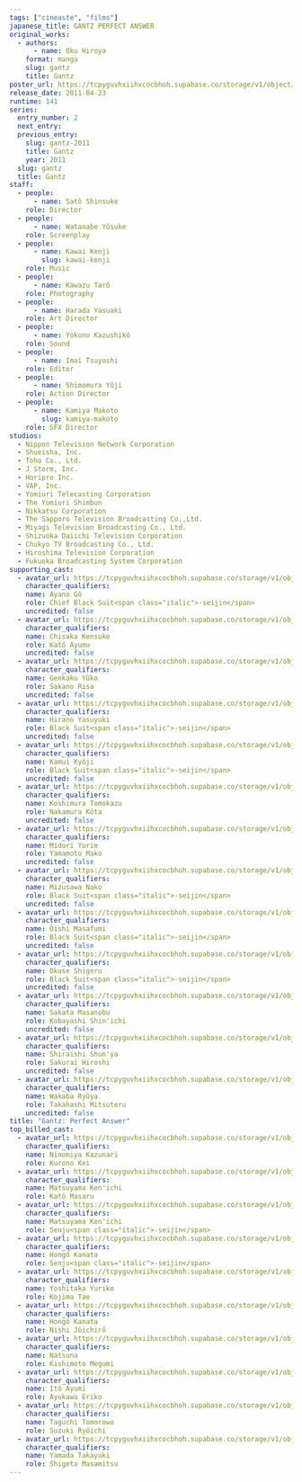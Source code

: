 ```yaml
---
tags: ["cineaste", "films"]
japanese_title: GANTZ PERFECT ANSWER
original_works:
  - authors:
      - name: Oku Hiroya
    format: manga
    slug: gantz
    title: Gantz
poster_url: https://tcpyguvhxiihxcocbhoh.supabase.co/storage/v1/object/public/godzilla-cineaste-public/content/films/gantz-perfect-answer-2011/posters/gantz-perfect-answer-2011.jpg
release_date: 2011-04-23
runtime: 141
series:
  entry_number: 2
  next_entry:
  previous_entry:
    slug: gantz-2011
    title: Gantz
    year: 2011
  slug: gantz
  title: Gantz
staff:
  - people:
      - name: Satô Shinsuke
    role: Director
  - people:
      - name: Watanabe Yûsuke
    role: Screenplay
  - people:
      - name: Kawai Kenji
        slug: kawai-kenji
    role: Music
  - people:
      - name: Kawazu Tarô
    role: Photography
  - people:
      - name: Harada Yasuaki
    role: Art Director
  - people:
      - name: Yokono Kazushikô
    role: Sound
  - people:
      - name: Imai Tsuyoshi
    role: Editor
  - people:
      - name: Shimomura Yûji
    role: Action Director
  - people:
      - name: Kamiya Makoto
        slug: kamiya-makoto
    role: SFX Director
studios:
  - Nippon Television Network Corporation
  - Shueisha, Inc.
  - Toho Co., Ltd.
  - J Storm, Inc.
  - Horipro Inc.
  - VAP, Inc.
  - Yomiuri Telecasting Corporation
  - The Yomiuri Shimbun
  - Nikkatsu Corporation
  - The Sapporo Television Broadcasting Co.,Ltd.
  - Miyagi Television Broadcasting Co., Ltd.
  - Shizuoka Daiichi Television Corporation
  - Chukyo TV Broadcasting Co., Ltd.
  - Hiroshima Television Corporation
  - Fukuoka Broadcasting System Corporation
supporting_cast:
  - avatar_url: https://tcpyguvhxiihxcocbhoh.supabase.co/storage/v1/object/public/godzilla-cineaste-public/content/films/gantz-perfect-answer-2011/cast-avatars/go-ayano-0.jpg
    character_qualifiers:
    name: Ayano Gô
    role: Chief Black Suit<span class="italic">-seijin</span>
    uncredited: false
  - avatar_url: https://tcpyguvhxiihxcocbhoh.supabase.co/storage/v1/object/public/godzilla-cineaste-public/content/films/gantz-perfect-answer-2011/cast-avatars/kensuke-chikasa-0.jpg
    character_qualifiers:
    name: Chisaka Kensuke
    role: Katô Ayumu
    uncredited: false
  - avatar_url: https://tcpyguvhxiihxcocbhoh.supabase.co/storage/v1/object/public/godzilla-cineaste-public/content/films/gantz-perfect-answer-2011/cast-avatars/yuko-genkaku-0.jpg
    character_qualifiers:
    name: Genkaku Yûko
    role: Sakano Risa
    uncredited: false
  - avatar_url: https://tcpyguvhxiihxcocbhoh.supabase.co/storage/v1/object/public/godzilla-cineaste-public/content/films/gantz-perfect-answer-2011/cast-avatars/yasuyuki-hirano-0.jpg
    character_qualifiers:
    name: Hirano Yasuyuki
    role: Black Suit<span class="italic">-seijin</span>
    uncredited: false
  - avatar_url: https://tcpyguvhxiihxcocbhoh.supabase.co/storage/v1/object/public/godzilla-cineaste-public/content/films/gantz-perfect-answer-2011/cast-avatars/kyoji-kamui-0.jpg
    character_qualifiers:
    name: Kamui Kyôji
    role: Black Suit<span class="italic">-seijin</span>
    uncredited: false
  - avatar_url: https://tcpyguvhxiihxcocbhoh.supabase.co/storage/v1/object/public/godzilla-cineaste-public/content/films/gantz-perfect-answer-2011/cast-avatars/tomokaze-koshimura-0.jpg
    character_qualifiers:
    name: Koshimura Tomokazu
    role: Nakamura Kôta
    uncredited: false
  - avatar_url: https://tcpyguvhxiihxcocbhoh.supabase.co/storage/v1/object/public/godzilla-cineaste-public/content/films/gantz-perfect-answer-2011/cast-avatars/yurie-midori-0.jpg
    character_qualifiers:
    name: Midori Yurie
    role: Yamamoto Mako
    uncredited: false
  - avatar_url: https://tcpyguvhxiihxcocbhoh.supabase.co/storage/v1/object/public/godzilla-cineaste-public/content/films/gantz-perfect-answer-2011/cast-avatars/nako-mizusawa-0.jpg
    character_qualifiers:
    name: Mizusawa Nako
    role: Black Suit<span class="italic">-seijin</span>
    uncredited: false
  - avatar_url: https://tcpyguvhxiihxcocbhoh.supabase.co/storage/v1/object/public/godzilla-cineaste-public/content/films/gantz-perfect-answer-2011/cast-avatars/masafumi-oishi-0.jpg
    character_qualifiers:
    name: Ôishi Masafumi
    role: Black Suit<span class="italic">-seijin</span>
    uncredited: false
  - avatar_url: https://tcpyguvhxiihxcocbhoh.supabase.co/storage/v1/object/public/godzilla-cineaste-public/content/films/gantz-perfect-answer-2011/cast-avatars/shigeru-okuse-0.jpg
    character_qualifiers:
    name: Okuse Shigeru
    role: Black Suit<span class="italic">-seijin</span>
    uncredited: false
  - avatar_url: https://tcpyguvhxiihxcocbhoh.supabase.co/storage/v1/object/public/godzilla-cineaste-public/content/films/gantz-perfect-answer-2011/cast-avatars/masanobu-sakata-0.jpg
    character_qualifiers:
    name: Sakata Masanobu
    role: Kobayashi Shin'ichi
    uncredited: false
  - avatar_url: https://tcpyguvhxiihxcocbhoh.supabase.co/storage/v1/object/public/godzilla-cineaste-public/content/films/gantz-perfect-answer-2011/cast-avatars/shunya-shiraishi-0.jpg
    character_qualifiers:
    name: Shiraishi Shun'ya
    role: Sakurai Hiroshi
    uncredited: false
  - avatar_url: https://tcpyguvhxiihxcocbhoh.supabase.co/storage/v1/object/public/godzilla-cineaste-public/content/films/gantz-perfect-answer-2011/cast-avatars/ryuya-wakaba-0.jpg
    character_qualifiers:
    name: Wakaba Ryûya
    role: Takahashi Mitsuteru
    uncredited: false
title: "Gantz: Perfect Answer"
top_billed_cast:
  - avatar_url: https://tcpyguvhxiihxcocbhoh.supabase.co/storage/v1/object/public/godzilla-cineaste-public/content/films/gantz-perfect-answer-2011/cast-avatars/kazunari-ninomiya-0.jpg
    character_qualifiers:
    name: Ninomiya Kazunari
    role: Kurono Kei
  - avatar_url: https://tcpyguvhxiihxcocbhoh.supabase.co/storage/v1/object/public/godzilla-cineaste-public/content/films/gantz-perfect-answer-2011/cast-avatars/kenichi-matsuyama-0.jpg
    character_qualifiers:
    name: Matsuyama Ken'ichi
    role: Katô Masaru
  - avatar_url: https://tcpyguvhxiihxcocbhoh.supabase.co/storage/v1/object/public/godzilla-cineaste-public/content/films/gantz-perfect-answer-2011/cast-avatars/kenichi-matsuyama-1.jpg
    character_qualifiers:
    name: Matsuyama Ken'ichi
    role: Senju<span class="italic">-seijin</span>
  - avatar_url: https://tcpyguvhxiihxcocbhoh.supabase.co/storage/v1/object/public/godzilla-cineaste-public/content/films/gantz-perfect-answer-2011/cast-avatars/kanata-hongo-1.jpg
    character_qualifiers:
    name: Hongô Kanata
    role: Senju<span class="italic">-seijin</span>
  - avatar_url: https://tcpyguvhxiihxcocbhoh.supabase.co/storage/v1/object/public/godzilla-cineaste-public/content/films/gantz-perfect-answer-2011/cast-avatars/yuriko-yoshitaka-0.jpg
    character_qualifiers:
    name: Yoshitaka Yuriko
    role: Kojima Tae
  - avatar_url: https://tcpyguvhxiihxcocbhoh.supabase.co/storage/v1/object/public/godzilla-cineaste-public/content/films/gantz-perfect-answer-2011/cast-avatars/kanata-hongo-0.jpg
    character_qualifiers:
    name: Hongô Kanata
    role: Nishi Jôichirô
  - avatar_url: https://tcpyguvhxiihxcocbhoh.supabase.co/storage/v1/object/public/godzilla-cineaste-public/content/films/gantz-perfect-answer-2011/cast-avatars/natsuna-0.jpg
    character_qualifiers:
    name: Natsuna
    role: Kishimoto Megumi
  - avatar_url: https://tcpyguvhxiihxcocbhoh.supabase.co/storage/v1/object/public/godzilla-cineaste-public/content/films/gantz-perfect-answer-2011/cast-avatars/ayumi-ito-0.jpg
    character_qualifiers:
    name: Itô Ayumi
    role: Ayukawa Eriko
  - avatar_url: https://tcpyguvhxiihxcocbhoh.supabase.co/storage/v1/object/public/godzilla-cineaste-public/content/films/gantz-perfect-answer-2011/cast-avatars/tomorowo-taguchi-0.jpg
    character_qualifiers:
    name: Taguchi Tomorowo
    role: Suzuki Ryôichi
  - avatar_url: https://tcpyguvhxiihxcocbhoh.supabase.co/storage/v1/object/public/godzilla-cineaste-public/content/films/gantz-perfect-answer-2011/cast-avatars/takayuki-yamada-0.jpg
    character_qualifiers:
    name: Yamada Takayuki
    role: Shigeta Masamitsu
---
```

